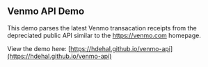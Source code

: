 ## Venmo API Demo
This demo parses the latest Venmo transacation receipts from the depreciated public API similar to the https://venmo.com homepage.

View the demo here: [https://hdehal.github.io/venmo-api](https://hdehal.github.io/venmo-api)